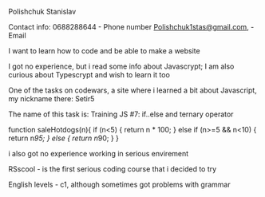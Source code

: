 Polishchuk Stanislav

Contact info: 0688288644 - Phone number Polishchuk1stas@gmail.com, - Email

I want to learn how to code and be able to make a website

I got no experience, but i read some info about Javascrypt; I am also curious about Typescrypt and wish to learn it too

One of the tasks on codewars, a site where i learned a bit about Javascript, my nickname there: Setir5

The name of this task is: Training JS #7: if..else and ternary operator

function saleHotdogs(n){
  if (n<5) {
    return n * 100;
  }
  else if (n>=5 && n<10) {
    return n*95;
  }
  else {
    return n*90;
}
}


i also got no experience working in serious envirement


RSscool - is the first serious coding course that i decided to try


English levels - c1, although sometimes got problems with grammar
